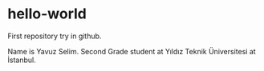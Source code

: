 # hello-world
First repository try in github.

Name is Yavuz Selim. Second Grade student at Yıldız Teknik Üniversitesi at İstanbul.
